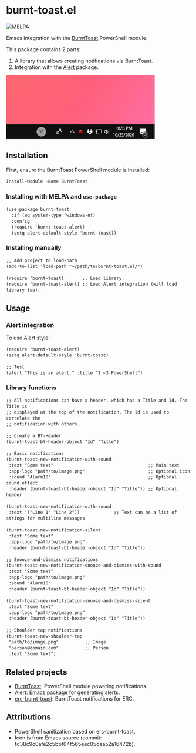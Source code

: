# burnt-toast.el

[![MELPA](https://melpa.org/packages/burnt-toast-badge.svg)](https://melpa.org/#/burnt-toast)

Emacs integration with the [BurntToast](https://github.com/Windos/BurntToast) PowerShell module.

This package contains 2 parts:

1. A library that allows creating notifications via BurntToast.
2. Integration with the [Alert](https://github.com/jwiegley/alert) package.

![](gifs/burnt-toast-notification-example.gif)

## Installation

First, ensure the BurntToast PowerShell module is installed:

```powershell
Install-Module -Name BurntToast
```

### Installing with MELPA and `use-package`

```elisp
(use-package burnt-toast                  
  :if (eq system-type 'windows-nt)        
  :config                                 
  (require 'burnt-toast-alert)            
  (setq alert-default-style 'burnt-toast))
```

### Installing manually

```elisp
;; Add project to load-path
(add-to-list 'load-path "~/path/to/burnt-toast.el/")

(require 'burnt-toast)       ;; Load library.
(require 'burnt-toast-alert) ;; Load Alert integration (will load library too).
```

## Usage

### Alert integration

To use Alert style:

```elisp
(require 'burnt-toast-alert)
(setq alert-default-style 'burnt-toast)

;; Test
(alert "This is an alert." :title "I <3 PowerShell")
```

### Library functions

```elisp
;; All notifications can have a header, which has a Title and Id. The Title is
;; displayed at the top of the notification. The Id is used to correlate the
;; notification with others.

;; Create a BT-Header
(burnt-toast-bt-header-object "Id" "Title")

;; Basic notifications
(burnt-toast-new-notification-with-sound
 :text "Some text"                                    ;; Main text
 :app-logo "path/to/image.png"                        ;; Optional icon
 :sound "Alarm10"                                     ;; Optional sound effect
 :header (burnt-toast-bt-header-object "Id" "Title")) ;; Optional header

(burnt-toast-new-notification-with-sound
 :text '("Line 1" "Line 2"))             ;; Text can be a list of strings for multiline messages

(burnt-toast-new-notification-silent
 :text "Some text"
 :app-logo "path/to/image.png"
 :header (burnt-toast-bt-header-object "Id" "Title"))

;; Snooze-and-dismiss notifications
(burnt-toast-new-notification-snooze-and-dismiss-with-sound
 :text "Some text"
 :app-logo "path/to/image.png"
 :sound "Alarm10"
 :header (burnt-toast-bt-header-object "Id" "Title"))

(burnt-toast-new-notification-snooze-and-dismiss-silent
 :text "Some text"
 :app-logo "path/to/image.png"
 :header (burnt-toast-bt-header-object "Id" "Title"))

;; Shoulder tap notifications
(burnt-toast-new-shoulder-tap
 "path/to/image.png"          ;; Image
 "person@domain.com"          ;; Person
 :text "Some text")
```

## Related projects

- [BurntToast](https://github.com/Windos/BurntToast): PowerShell module powering notifications.
- [Alert](https://github.com/jwiegley/alert): Emacs package for generating alerts.
- [erc-burnt-toast](https://github.com/mplscorwin/erc-burnt-toast): BurntToast notifications for ERC.

## Attributions

- PowerShell sanitization based on erc-burnt-toast.
- Icon is from Emacs source (commit: fd38c9c0afe2c5bbf04f565eec05daa52a16472b).
